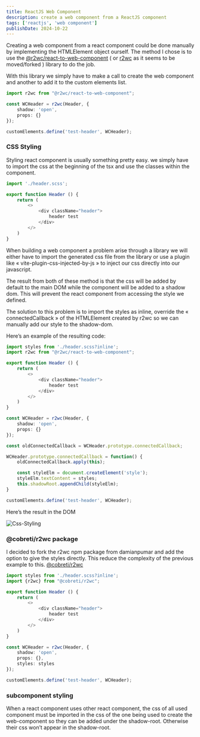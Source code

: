 ```yaml
---
title: ReactJS Web Component
description: create a web component from a ReactJS component
tags: ['reactjs', 'web component']
publishDate: 2024-10-22
---
```


Creating a web component from a react component could be done manually by implementing the HTMLElement object ourself. The method I chose is to use the [@r2wc/react-to-web-component](https://www.npmjs.com/package/@r2wc/react-to-web-component) ( or [r2wc](https://www.npmjs.com/package/r2wc) as it seems to be moved/forked ) library to do the job.

With this library we simply have to make a call to create the web component and another to add it to the custom elements list.

```Typescript
import r2wc from "@r2wc/react-to-web-component";

const WCHeader = r2wc(Header, {
    shadow: 'open',
    props: {}
});

customElements.define('test-header', WCHeader);
```

### CSS Styling

Styling react component is usually something pretty easy. we simply have to import the css at the beginning of the tsx and use the classes within the component.

```Typescript
import './header.scss';

export function Header () {
    return (
        <>
            <div className="header">
                header test
            </div>
        </>
    )
}
```

When building a web component a problem arise through a library we will either have to import the generated css file from the library or use a plugin like « vite-plugin-css-injected-by-js » to inject our css directly into our javascript.

The result from both of these method is that the css will be added by default to the main DOM while the component will be added to a shadow dom. This will prevent the react component from accessing the style we defined.

The solution to this problem is to import the styles as inline, override the « connectedCallback » of the HTMLElement created by r2wc so we can manually add our style to the shadow-dom.

Here’s an example of the resulting code:

```Typescript
import styles from './header.scss?inline';
import r2wc from "@r2wc/react-to-web-component";

export function Header () {
    return (
        <>
            <div className="header">
                header test
            </div>
        </>
    )
}

const WCHeader = r2wc(Header, {
    shadow: 'open',
    props: {}
});

const oldConnectedCallback = WCHeader.prototype.connectedCallback;

WCHeader.prototype.connectedCallback = function() {
    oldConnectedCallback.apply(this);

    const styleElm = document.createElement('style');
    styleElm.textContent = styles;
    this.shadowRoot.appendChild(styleElm);
}

customElements.define('test-header', WCHeader);
```

Here’s the result in the DOM

![Css-Styling](web-component/reactjs/CSS-Styling.png)

### @cobreti/r2wc package

I decided to fork the r2wc npm package from damianpumar and add the option to give the styles directly. This reduce the complexity of the previous example to this.
[@cobreti/r2wc](https://www.npmjs.com/package/@cobreti/r2wc)

```Typescript
import styles from './header.scss?inline';
import {r2wc} from "@cobreti/r2wc";

export function Header () {
    return (
        <>
            <div className="header">
                header test
            </div>
        </>
    )
}

const WCHeader = r2wc(Header, {
    shadow: 'open',
    props: {},
    styles: styles
});

customElements.define('test-header', WCHeader);
```

### subcomponent styling

When a react component uses other react component, the css of all used component must be imported in the css of the one being used to create the web-component so they can be added under the shadow-root. Otherwise their css won’t appear in the shadow-root.

